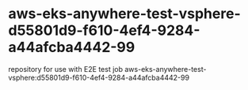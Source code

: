 # aws-eks-anywhere-test-vsphere-d55801d9-f610-4ef4-9284-a44afcba4442-99
repository for use with E2E test job aws-eks-anywhere-test-vsphere:d55801d9-f610-4ef4-9284-a44afcba4442-99

